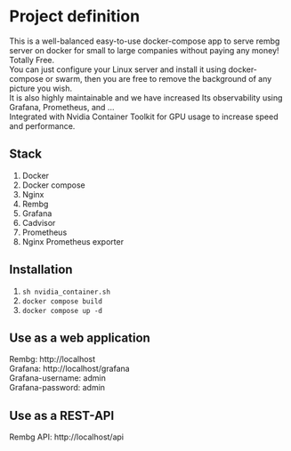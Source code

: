 # Project definition
This is a well-balanced easy-to-use docker-compose app to serve rembg server on docker for small to large companies without paying any money! Totally Free.<br />
You can just configure your Linux server and install it using docker-compose or swarm, then you are free to remove the background of any picture you wish.<br />
It is also highly maintainable and we have increased Its observability using Grafana, Prometheus, and ...<br />
Integrated with Nvidia Container Toolkit for GPU usage to increase speed and performance.<br />

## Stack
1. Docker
2. Docker compose
3. Nginx
4. Rembg
5. Grafana
6. Cadvisor
7. Prometheus
8. Nginx Prometheus exporter

## Installation
1. `sh nvidia_container.sh`
2. `docker compose build`
3. `docker compose up -d`

## Use as a web application
Rembg: http://localhost<br />
Grafana: http://localhost/grafana<br />
Grafana-username: admin<br />
Grafana-password: admin<br />
## Use as a REST-API
Rembg API: http://localhost/api<br />


